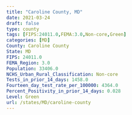 ```yaml
---
title: "Caroline County, MD"
date: 2021-03-24
draft: false
type: county
tags: [FIPS:24011.0,FEMA:3.0,Non-core,Green]
categories: [MD]
County: Caroline County
State: MD
FIPS: 24011.0
FEMA_Region: 3.0
Population: 33406.0
NCHS_Urban_Rural_Classification: Non-core
Tests_in_prior_14_days: 1458.0
Fourteen_day_test_rate_per_100000: 4364.0
Percent_Positivity_in_prior_14_days: 0.028
Level: Green
url: /states/MD/caroline-county
---
```



